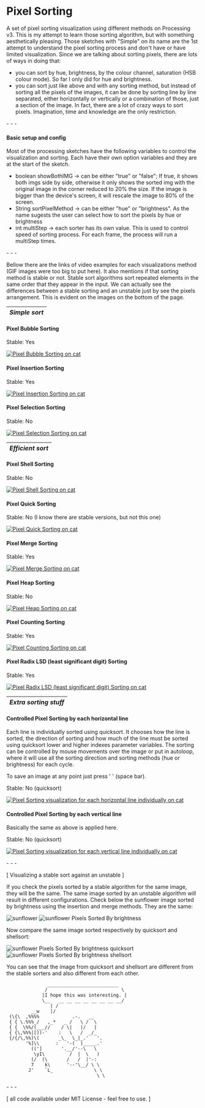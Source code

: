 Pixel Sorting
============

A set of pixel sorting visualization using different methods on Processing v3.
This is my attempt to learn those sorting algorithm, but with something aesthetically pleasing. Those sketches with "Simple" on its name are the 1st attempt to understand the pixel sorting process and don't have or have limited visualization.
Since we are talking about sorting pixels, there are lots of ways in doing that:
- you can sort by hue, brightness, by the colour channel, saturation (HSB colour mode). So far I only did for hue and brightness.
- you can sort just like above and with any sorting method, but instead of sorting all the pixels of the images, it can be done by sorting line by line separated, either horizontally or vertically or a combination of those, just a section of the image. In fact, there are a lot of crazy ways to sort pixels. Imagination, time and knowledge are the only restriction.

\- \- \-

#### Basic setup and config
Most of the processing sketches have the following variables to control the visualization and sorting. Each have their own option variables and they are at the start of the sketch.

* boolean showBothIMG -> can be either "true" or "false"; If true, it shows both imgs side by side, otherwise it only shows the sorted img with the original image in the corner reduced to 20% the size. If the image is bigger than the device's screen, it will rescale the image to 80% of the screen.
* String sortPixelMethod -> can be either "hue" or "brightness". As the name sugests the user can select how to sort the pixels by hue or brightness
* int multiStep -> each sorter has its own value. This is used to control speed of sorting process. For each frame, the process will run a  multiStep times.

\- \- \-

Bellow there are the links of video examples for each visualizations method (GIF images were too big to put here). It also mentions if that sorting method is stable or not. Stable sort algorithms sort repeated elements in the same order that they appear in the input. We can actually see the differences between a stable sorting and an unstable just by see the pixels arrangement. This is evident on the images on the bottom of the page.

|  *Simple sort* |
|     :---:      |

#### Pixel Bubble Sorting
Stable: Yes

[![Pixel Bubble Sorting on cat](https://i.ytimg.com/vi/Y_8RPyw9KmI/hqdefault.jpg?sqp=-oaymwEZCNACELwBSFXyq4qpAwsIARUAAIhCGAFwAQ==&rs=AOn4CLClN4KYSYodKXY6YPRF502U9Z7fWQ)](https://www.youtube.com/watch?v=Y_8RPyw9KmI&t=5s)

#### Pixel Insertion Sorting
Stable: Yes

[![Pixel Insertion Sorting on cat](https://i.ytimg.com/vi/pMNCh34BpSo/hqdefault.jpg?sqp=-oaymwEZCNACELwBSFXyq4qpAwsIARUAAIhCGAFwAQ==&rs=AOn4CLCWGV1H0d28x_LkvIgCbbeJQPDQvw)](https://www.youtube.com/watch?v=pMNCh34BpSo&t=10s)

#### Pixel Selection Sorting
Stable: No

[![Pixel Selection Sorting on cat](https://i.ytimg.com/vi/doq81d76aFM/hqdefault.jpg?sqp=-oaymwEZCNACELwBSFXyq4qpAwsIARUAAIhCGAFwAQ==&rs=AOn4CLBEGzfjyR3DPRWhpqFtL2y_1JG1sg)](https://www.youtube.com/watch?v=doq81d76aFM)

| *Efficient sort* |
|      :---:       |

#### Pixel Shell Sorting
Stable: No

[![Pixel Shell Sorting on cat](https://i.ytimg.com/vi/71CXFdwgP7Q/hqdefault.jpg?sqp=-oaymwEZCNACELwBSFXyq4qpAwsIARUAAIhCGAFwAQ==&rs=AOn4CLDmuiwd2Y0rRxFQ5pOyDibb5QfBgQ)](https://www.youtube.com/watch?v=71CXFdwgP7Q)

#### Pixel Quick Sorting
Stable: No (I know there are stable versions, but not this one)

[![Pixel Quick Sorting on cat](https://i.ytimg.com/vi/ay6lKu8uFjY/hqdefault.jpg?sqp=-oaymwEZCNACELwBSFXyq4qpAwsIARUAAIhCGAFwAQ==&rs=AOn4CLDaGiJGYeXieb_LFIbecka2v-LYdw)](https://www.youtube.com/watch?v=ay6lKu8uFjY)

#### Pixel Merge Sorting
Stable: Yes

[![Pixel Merge Sorting on cat](https://i.ytimg.com/vi/uOUg2ii-448/hqdefault.jpg?sqp=-oaymwEZCNACELwBSFXyq4qpAwsIARUAAIhCGAFwAQ==&rs=AOn4CLCmn1pQOLlMUxdLcYtYHuXHN11tdg)](https://www.youtube.com/watch?v=uOUg2ii-448)

#### Pixel Heap Sorting
Stable: No

[![Pixel Heap Sorting on cat](https://i.ytimg.com/vi/Vb2jU7L__Ho/hqdefault.jpg?sqp=-oaymwEZCNACELwBSFXyq4qpAwsIARUAAIhCGAFwAQ==&rs=AOn4CLArpqIYRhPqXsNrBKA8VScBA_1grw)](https://www.youtube.com/watch?v=Vb2jU7L__Ho)

#### Pixel Counting Sorting
Stable: Yes

[![Pixel Counting Sorting on cat](https://i.ytimg.com/vi/6Qgppldl4F8/hqdefault.jpg?sqp=-oaymwEZCNACELwBSFXyq4qpAwsIARUAAIhCGAFwAQ==&rs=AOn4CLBbsIWuHTrAWHb-f6HttK_A6Yf1lA)](https://www.youtube.com/watch?v=6Qgppldl4F8)

#### Pixel Radix LSD (least significant digit) Sorting
Stable: Yes

[![Pixel Radix LSD (least significant digit) Sorting on cat](https://i.ytimg.com/vi/InzY4zrw5Jg/hqdefault.jpg?sqp=-oaymwEZCNACELwBSFXyq4qpAwsIARUAAIhCGAFwAQ==&rs=AOn4CLCc_9tlkxToRrfpse3Oc5QCbWUoOg)](https://www.youtube.com/watch?v=InzY4zrw5Jg)

| *Extra sorting stuff* |
|         :---:         |

#### Controlled Pixel Sorting by each horizontal line
Each line is individually sorted using quicksort. It chooses how the line is sorted, the direction of sorting and how much of the line must be sorted using quicksort lower and higher indexes parameter variables. The sorting can be controlled by mouse movements over the image or put in autoloop, where it will use all the sorting direction and sorting methods (hue or brightness) for each cycle.

To save an image at any point just press ' ' (space bar).

Stable: No (quicksort)

[![Pixel Sorting visualization for each horizontal line individually on cat](https://i.ytimg.com/vi/nbwTPSIpjGw/hqdefault.jpg?sqp=-oaymwEZCNACELwBSFXyq4qpAwsIARUAAIhCGAFwAQ==&rs=AOn4CLDzlJEe0GsS5CBZLwoVuYF1rYU-_A)](https://www.youtube.com/watch?v=nbwTPSIpjGw)

#### Controlled Pixel Sorting by each vertical line
Basically the same as above is applied here.

Stable: No (quicksort)

[![Pixel Sorting visualization for each vertical line individually on cat](https://i.ytimg.com/vi/OemC9I967pw/hqdefault.jpg?sqp=-oaymwEZCNACELwBSFXyq4qpAwsIARUAAIhCGAFwAQ==&rs=AOn4CLDjariZ1gOdgCt3ORPmOOYJrFJWyw)](https://www.youtube.com/watch?v=OemC9I967pw)

\- \- \-

\[ Visualizing a stable sort against an unstable \]

If you check the pixels sorted by a stable algorithm for the same image, they will be the same. The same image sorted by an unstable algorithm will result in different configurations. Check below the sunflower image sorted by brightness using the insertion and merge methods. They are the same:

![sunflower](PixelMergeSortingSimple/data/sunflower400.jpg)
![sunflower Pixels Sorted By brightness](PixelMergeSortingSimple/sunflower400_PixelsSortedBy_brightness.jpg)

Now compare the same image sorted respectively by quicksort and shellsort:

![sunflower Pixels Sorted By brightness quicksort](PixelQuickSortingSimple/sunflower400_PixelsSortedBy_brightness.jpg)
![sunflower Pixels Sorted By brightness shellsort](PixelShellSortingSimple/sunflower400_PixelsSortedBy_brightness.jpg)

You can see that the image from quicksort and shellsort are different from the stable sorters and also different from each other.

                   __________________________
                  /                           \
                 |I hope this was interesting. |
                 \__   __ __ __ __ __ __ __ __/
                    | /
             __w    |/
     (\{\  ,%%%%            .-.   __
     { { \.%%%_/   ,_*   _ /   \ /  \
     { {  \%%/(___//    / \|   |/   |
     { {\,%%%|[))-'    :   \   /  _/_
     {/{/\,%%)\(       _\_  \_|_.'   '.
           '%]\\      :   '-(  )_____.'
             ((']       '.__/'--\   \
              \yI\         /  |  \   )
             (/  (\       /   /  |'-:
             7    k\      '--'\__/ \ \
            J'    `L_               \ \
                                     \ \
\- \- \-

\[ all code available under MIT License - feel free to use. \]
